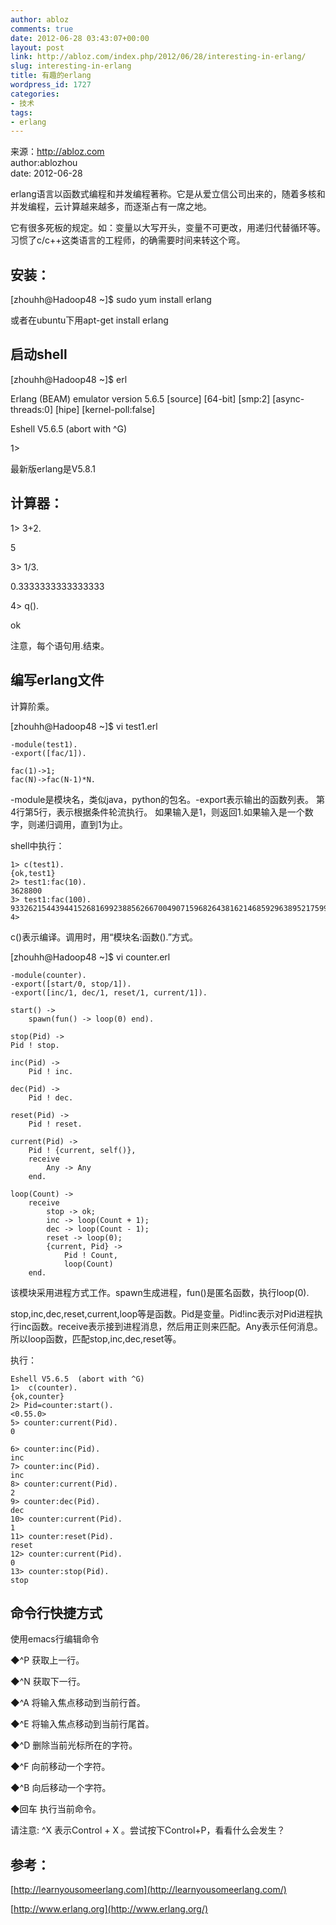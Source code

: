 ```yaml
---
author: abloz
comments: true
date: 2012-06-28 03:43:07+00:00
layout: post
link: http://abloz.com/index.php/2012/06/28/interesting-in-erlang/
slug: interesting-in-erlang
title: 有趣的erlang
wordpress_id: 1727
categories:
- 技术
tags:
- erlang
---
```


来源：http://abloz.com  
author:ablozhou  
date: 2012-06-28

  


erlang语言以函数式编程和并发编程著称。它是从爱立信公司出来的，随着多核和并发编程，云计算越来越多，而逐渐占有一席之地。

它有很多死板的规定。如：变量以大写开头，变量不可更改，用递归代替循环等。习惯了c/c++这类语言的工程师，的确需要时间来转这个弯。

  


## 安装：

[zhouhh@Hadoop48 ~]$ sudo yum install  erlang  


或者在ubuntu下用apt-get install erlang

## 启动shell

[zhouhh@Hadoop48 ~]$ erl

Erlang (BEAM) emulator version 5.6.5 [source] [64-bit] [smp:2] [async-threads:0] [hipe] [kernel-poll:false]

  


Eshell V5.6.5  (abort with ^G)

1>

最新版erlang是V5.8.1

## 计算器：

1> 3+2.

5

3> 1/3.

0.3333333333333333

4> q().

ok

注意，每个语句用.结束。

## 编写erlang文件

计算阶乘。  


[zhouhh@Hadoop48 ~]$ vi test1.erl  

    
    -module(test1).
    -export([fac/1]).
    
    fac(1)->1;
    fac(N)->fac(N-1)*N.

-module是模块名，类似java，python的包名。-export表示输出的函数列表。 第4行第5行，表示根据条件轮流执行。 如果输入是1，则返回1.如果输入是一个数字，则递归调用，直到1为止。

shell中执行：
    
    1> c(test1).
    {ok,test1}
    2> test1:fac(10).
    3628800
    3> test1:fac(100).
    93326215443944152681699238856266700490715968264381621468592963895217599993229915608941463976156518286253697920827223758251185210916864000000000000000000000000
    4>

c()表示编译。调用时，用“模块名:函数().”方式。

  


[zhouhh@Hadoop48 ~]$ vi counter.erl
    
    -module(counter).
    -export([start/0, stop/1]).
    -export([inc/1, dec/1, reset/1, current/1]).
    
    start() ->
        spawn(fun() -> loop(0) end).
    
    stop(Pid) ->
    Pid ! stop.
    
    inc(Pid) ->
        Pid ! inc.
    
    dec(Pid) ->
        Pid ! dec.
    
    reset(Pid) ->
        Pid ! reset.
    
    current(Pid) ->
        Pid ! {current, self()},
        receive
            Any -> Any
        end.
    
    loop(Count) ->
        receive
            stop -> ok;
            inc -> loop(Count + 1);
            dec -> loop(Count - 1);
            reset -> loop(0);
            {current, Pid} ->
                Pid ! Count,
                loop(Count)
        end.

该模块采用进程方式工作。spawn生成进程，fun()是匿名函数，执行loop(0).

stop,inc,dec,reset,current,loop等是函数。Pid是变量。Pid!inc表示对Pid进程执行inc函数。receive表示接到进程消息，然后用正则来匹配。Any表示任何消息。所以loop函数，匹配stop,inc,dec,reset等。

  


执行：

  

    
    Eshell V5.6.5  (abort with ^G)
    1>  c(counter).
    {ok,counter}
    2> Pid=counter:start().
    <0.55.0>
    5> counter:current(Pid).
    0
    
    6> counter:inc(Pid).
    inc
    7> counter:inc(Pid).
    inc
    8> counter:current(Pid).
    2
    9> counter:dec(Pid).
    dec
    10> counter:current(Pid).
    1
    11> counter:reset(Pid).
    reset
    12> counter:current(Pid).
    0
    13> counter:stop(Pid).
    stop

## 命令行快捷方式

使用emacs行编辑命令  


◆^P 获取上一行。  
  
◆^N 获取下一行。  
  
◆^A 将输入焦点移动到当前行首。  
  
◆^E 将输入焦点移动到当前行尾首。  
  
◆^D 删除当前光标所在的字符。  
  
◆^F 向前移动一个字符。  
  
◆^B 向后移动一个字符。  
  
◆回车 执行当前命令。

请注意: ^X 表示Control + X 。尝试按下Control+P，看看什么会发生？

## 参考：

[http://learnyousomeerlang.com](http://learnyousomeerlang.com/)   


[http://www.erlang.org](http://www.erlang.org/)   

